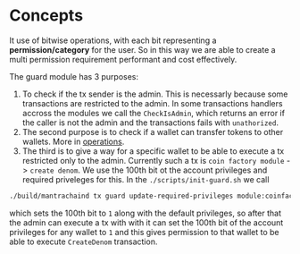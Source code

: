 <!-- order: 1 -->

# Concepts

It use of bitwise operations, with each bit representing a **permission/category** for the user. So in this way we are able to create a multi permission requirement performant and cost effectively.

The guard module has 3 purposes:

1. To check if the tx sender is the admin. This is necessarly because some transactions are restricted to the admin. In some transactions handlers accross the modules we call the `CheckIsAdmin`, which returns an error if the caller is not the admin and the transactions fails with `unathorized`.
2. The second purpose is to check if a wallet can transfer tokens to other wallets. More in [operations](03_operation.md).
3. The third is to give a way for a specific wallet to be able to execute a tx restricted only to the admin. Currently such a tx is `coin factory module` -> `create denom`. We use the 100th bit ot the account privileges and required priveleges for this. In the `./scripts/init-guard.sh` we call
```bash
./build/mantrachaind tx guard update-required-privileges module:coinfactory:CreateDenom AAAAAAAAAAAAAAAAAAAAAAAAABAAAAAA//////////8= authz ...
```
which sets the 100th bit to `1` along with the default privileges, so after that the admin can execute a tx with with it can set the 100th bit of the account privileges for any wallet to `1` and this gives permission to that wallet to be able to execute `CreateDenom` transaction.
